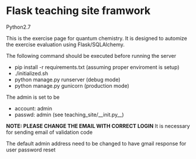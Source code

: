 Flask teaching site framwork
============================

Python2.7

This is the exercise page for quantum chemistry. 
It is designed to automize the exercise evaluation using Flask/SQLAlchemy.

The following command should be executed before running the server
* pip install -r requirements.txt (assuming proper enviroment is setup)
* ./initialized.sh
* python manage.py runserver (debug mode)
* python manage.py gunicorn (production mode)

The admin is set to be 
* account: admin
* passwd: admin
(see teaching\_site/\_\_init.py\_\_)

__NOTE: PLEASE CHANGE THE EMAIL WITH CORRECT LOGIN__
It is necessary for sending email of validation code

The default admin address need to be changed to have gmail response for user password reset
